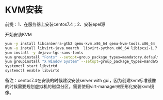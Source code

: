 # KVM安装
前提：1、在服务器上安装centos7.4；2、安装epel源

开始安装KVM  
```bash
yum -y install libcanberra-gtk2 qemu-kvm.x86_64 qemu-kvm-tools.x86_64  libvirt.x86_64 libvirt-cim.x86_64 libvirt-client.x86_64
yum -y install libvirt-java.noarch  libvirt-python.x86_64 libiscsi-1.7.0-5.el6.x86_64  dbus-devel  virt-clone tunctl virt-manager libvirt libvirt-python python-virtinst virt-viewer
yum install -y dejavu-lgc-sans-fonts
yum groupinstall "Fonts" --setopt=group_package_types=mandatory,default,optional
yum groupinstall "X Window System" --setopt=group_package_types=mandatory,default,optional
systemctl start libvirtd
systemctl enable libvirtd
```

备注：centos7.4在安装的时候建议安装server with gui，因为创建kvm标准镜像的时候需要规划虚拟机的磁盘分区，需要使用virt-manager来图形化安装kvm镜像。
